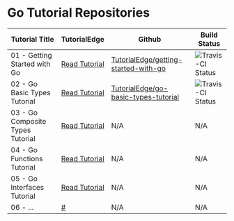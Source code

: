 Go Tutorial Repositories
==========================

| Tutorial Title  | TutorialEdge | Github | Build Status |
| ------------- | ------------- | ------------------ | ------------------ |
| 01 - Getting Started with Go  | [Read Tutorial](https://tutorialedge.net/golang/getting-started-with-go//)  | [TutorialEdge/getting-started-with-go](https://github.com/TutorialEdge/getting-started-with-go) | ![Travis-CI Status](https://travis-ci.org/TutorialEdge/getting-started-with-go.svg?branch=master) | 
| 02 - Go Basic Types Tutorial  | [Read Tutorial](https://tutorialedge.net/golang/go-basic-types-tutorial/)  | [TutorialEdge/go-basic-types-tutorial](https://github.com/TutorialEdge/go-basic-types-tutorial) | ![Travis-CI Status](https://travis-ci.org/TutorialEdge/go-basic-types-tutorial.svg?branch=master) | 
| 03 - Go Composite Types Tutorial  | [Read Tutorial](https://tutorialedge.net/golang/go-complex-types-tutorial/)  | N/A | N/A | 
| 04 - Go Functions Tutorial  | [Read Tutorial](https://tutorialedge.net/golang/go-functions-tutorial/)  | N/A | N/A | 
| 05 - Go Interfaces Tutorial  | [Read Tutorial](https://tutorialedge.net/golang/go-interfaces-tutorial/)  | N/A | N/A | 
| 06 - ...  | [#](#)  | N/A | N/A | 
